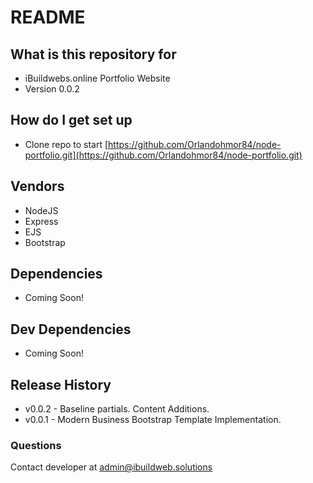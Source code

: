 # README #

## What is this repository for ##

* iBuildwebs.online Portfolio Website
* Version 0.0.2

## How do I get set up ##

* Clone repo to start [https://github.com/Orlandohmor84/node-portfolio.git](https://github.com/Orlandohmor84/node-portfolio.git)

## Vendors ##

* NodeJS
* Express
* EJS
* Bootstrap

## Dependencies ##

* Coming Soon!

## Dev Dependencies ##

* Coming Soon!

## Release History ##

* v0.0.2 - Baseline partials. Content Additions.
* v0.0.1 - Modern Business Bootstrap Template Implementation.

### Questions ###

Contact developer at admin@ibuildweb.solutions